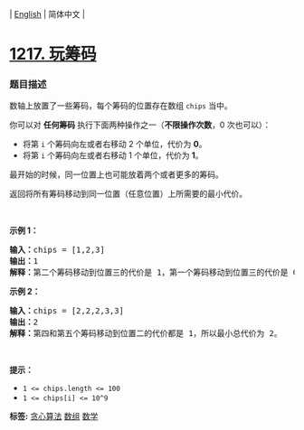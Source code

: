 | [English](README_EN.md) | 简体中文 |

# [1217. 玩筹码](https://leetcode-cn.com/problems/play-with-chips)
 ### 题目描述
<p>数轴上放置了一些筹码，每个筹码的位置存在数组&nbsp;<code>chips</code>&nbsp;当中。</p>

<p>你可以对 <strong>任何筹码</strong> 执行下面两种操作之一（<strong>不限操作次数</strong>，0 次也可以）：</p>

<ul>
	<li>将第 <code>i</code> 个筹码向左或者右移动 2 个单位，代价为 <strong>0</strong>。</li>
	<li>将第 <code>i</code> 个筹码向左或者右移动 1 个单位，代价为 <strong>1</strong>。</li>
</ul>

<p>最开始的时候，同一位置上也可能放着两个或者更多的筹码。</p>

<p>返回将所有筹码移动到同一位置（任意位置）上所需要的最小代价。</p>

<p>&nbsp;</p>

<p><strong>示例 1：</strong></p>

<pre><strong>输入：</strong>chips = [1,2,3]
<strong>输出：</strong>1
<strong>解释：</strong>第二个筹码移动到位置三的代价是 1，第一个筹码移动到位置三的代价是 0，总代价为 1。
</pre>

<p><strong>示例 2：</strong></p>

<pre><strong>输入：</strong>chips = [2,2,2,3,3]
<strong>输出：</strong>2
<strong>解释：</strong>第四和第五个筹码移动到位置二的代价都是 1，所以最小总代价为 2。
</pre>

<p>&nbsp;</p>

<p><strong>提示：</strong></p>

<ul>
	<li><code>1 &lt;= chips.length &lt;= 100</code></li>
	<li><code>1 &lt;= chips[i] &lt;= 10^9</code></li>
</ul>

**标签:**  [贪心算法](https://leetcode-cn.com/tag/greedy) [数组](https://leetcode-cn.com/tag/array) [数学](https://leetcode-cn.com/tag/math) 